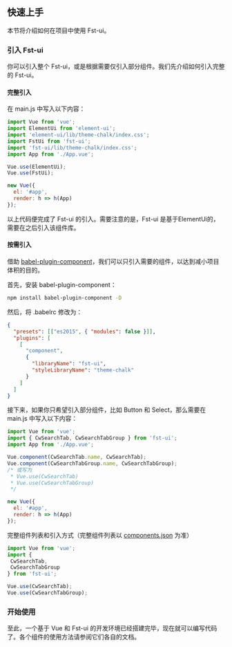 ## 快速上手

本节将介绍如何在项目中使用 Fst-ui。

### 引入 Fst-ui

你可以引入整个 Fst-ui，或是根据需要仅引入部分组件。我们先介绍如何引入完整的 Fst-ui。

#### 完整引入

在 main.js 中写入以下内容：

```javascript
import Vue from 'vue';
import ElementUi from 'element-ui';
import 'element-ui/lib/theme-chalk/index.css';
import FstUi from 'fst-ui';
import 'fst-ui/lib/theme-chalk/index.css';
import App from './App.vue';

Vue.use(ElementUi);
Vue.use(FstUi);

new Vue({
  el: '#app',
  render: h => h(App)
});
```

以上代码便完成了 Fst-ui 的引入。需要注意的是，Fst-ui 是基于ElementUi的，需要在之后引入该组件库。

#### 按需引入

借助 [babel-plugin-component](https://github.com/QingWei-Li/babel-plugin-component)，我们可以只引入需要的组件，以达到减小项目体积的目的。

首先，安装 babel-plugin-component：

```bash
npm install babel-plugin-component -D
```

然后，将 .babelrc 修改为：

```json
{
  "presets": [["es2015", { "modules": false }]],
  "plugins": [
    [
      "component",
      {
        "libraryName": "fst-ui",
        "styleLibraryName": "theme-chalk"
      }
    ]
  ]
}
```

接下来，如果你只希望引入部分组件，比如 Button 和 Select，那么需要在 main.js 中写入以下内容：

```javascript
import Vue from 'vue';
import { CwSearchTab, CwSearchTabGroup } from 'fst-ui';
import App from './App.vue';

Vue.component(CwSearchTab.name, CwSearchTab);
Vue.component(CwSearchTabGroup.name, CwSearchTabGroup);
/* 或写为
 * Vue.use(CwSearchTab)
 * Vue.use(CwSearchTabGroup)
 */

new Vue({
  el: '#app',
  render: h => h(App)
});
```

完整组件列表和引入方式（完整组件列表以 [components.json](https://github.com/ElemeFE/element/blob/master/components.json) 为准）

```javascript
import Vue from 'vue';
import {
 CwSearchTab,
 CwSearchTabGroup
} from 'fst-ui';

Vue.use(CwSearchTab);
Vue.use(CwSearchTabGroup);
```


### 开始使用

至此，一个基于 Vue 和 Fst-ui 的开发环境已经搭建完毕，现在就可以编写代码了。各个组件的使用方法请参阅它们各自的文档。



